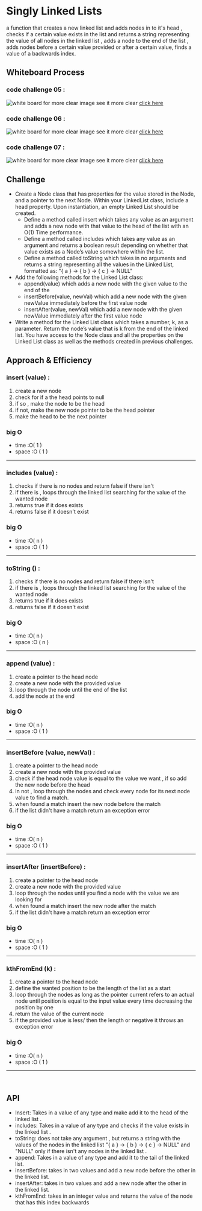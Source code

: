 # Singly Linked Lists
a function that creates a new linked list and adds nodes in to it's head , checks if a certain value exists in the list and returns a string representing the value of all nodes in the linked list , adds a node to the end of the list , adds nodes before a certain value provided or after a certain value, finds a value of a backwards index.

## Whiteboard Process
### code challenge 05 : 
![white board](https://github.com/tamaraalbilleh/data-structures-and-algorithms/blob/main/javascript-401d9/challenges/assets/cc5.png?raw=true)
for more clear image see it more clear [click here](https://app.diagrams.net/#G1rxloby7oJBVvXKpCinqj0bd7bUrqTpIb)
### code challenge 06 :
![white board](https://github.com/tamaraalbilleh/data-structures-and-algorithms/blob/main/javascript-401d9/challenges/assets/cc6.png?raw=true)
for more clear image see it more clear [click here](https://app.diagrams.net/#G1rxloby7oJBVvXKpCinqj0bd7bUrqTpIb)
### code challenge 07 :
![white board](https://github.com/tamaraalbilleh/data-structures-and-algorithms/blob/main/javascript-401d9/challenges/assets/cc7.png?raw=true)
for more clear image see it more clear [click here](https://app.diagrams.net/#G1rxloby7oJBVvXKpCinqj0bd7bUrqTpIb)


## Challenge
* Create a Node class that has properties for the value stored in the Node, and a pointer to the next Node.
Within your LinkedList class, include a head property. Upon instantiation, an empty Linked List should be created.
    * Define a method called insert which takes any value as an argument and adds a new node with that value to the head of the list with an O(1) Time performance.
    * Define a method called includes which takes any value as an argument and returns a boolean result depending on whether that value exists as a Node’s value somewhere within the list.
    * Define a method called toString which takes in no arguments and returns a string representing all the values in the Linked List, formatted as:
"{ a } -> { b } -> { c } -> NULL"
* Add the following methods for the Linked List class:
    * append(value) which adds a new node with the given value to the end of the
    * insertBefore(value, newVal) which add a new node with the given newValue immediately before the first value node
    * insertAfter(value, newVal) which add a new node with the given newValue immediately after the first value node
* Write a method for the Linked List class which takes a number, k, as a parameter. Return the node’s value that is k from the end of the linked list. You have access to the Node class and all the properties on the Linked List class as well as the methods created in previous challenges.
## Approach & Efficiency

### insert (value) :
1. create a new node
2.  check for if a the head points to null 
3. if so , make the node to be the head
4. if not, make the new node pointer to be the head pointer 
5. make the head to be the next pointer 
### big O
* time  :O( 1 )
* space :O ( 1 )
***
###  includes (value) :
1. checks if there is no nodes and return false if there isn't
2.  if there is , loops through the linked list searching for the value of the wanted node 
3. returns true if it does exists 
4. returns false if it doesn't exist
### big O
* time  :O( n )
* space :O ( 1 )
***
### toString () :
1. checks if there is no nodes and return false if there isn't
2.  if there is , loops through the linked list searching for the value of the wanted node 
3. returns true if it does exists 
4. returns false if it doesn't exist
### big O
* time  :O( n )
* space :O ( n )
***
### append (value) :
1. create a pointer to the head node
2. create a new node with the provided value
3. loop through the node until the end of the list 
4. add the node at the end 
### big O
* time  :O( n )
* space :O ( 1 )
***
### insertBefore (value, newVal) :
1. create a pointer to the head node
2. create a new node with the provided value
3. check if the head node value is equal to the value we want , if so add the new node before the head
4. in not , loop through the nodes and check every node for its next node value to find a match.
5. when found a match insert the new node before the match
6. if the list didn't have a match return an exception error
### big O
* time  :O( n )
* space :O ( 1 )
***
### insertAfter (insertBefore) :
1. create a pointer to the head node
2. create a new node with the provided value
3. loop through the nodes until you find a node with the value we are looking for
4. when found a match insert the new node after the match
6. if the list didn't have a match return an exception error
### big O
* time  :O( n )
* space :O ( 1 )
***
### kthFromEnd (k) :
1. create a pointer to the head node
2. define the wanted position to be the length of the list as a start
3. loop through the nodes as long as the pointer current refers to an actual node until position is equal to the input value every time decreasing the position by one
4. return the value of the current node 
6. if the provided value is less/ then the length or negative it throws an exception error
### big O
* time  :O( n )
* space :O ( 1 )
***
<br>

## API
* Insert: Takes in a value of any type and make add it to the head of the linked list .
* includes: Takes in a value of any type and checks if the value exists in the linked list .
* toString: does not take any argument , but returns a string with the values of the nodes in the linked list "{ a } -> { b } -> { c } -> NULL" and "NULL" only if there isn't any nodes in the linked list .
* append: Takes in a value of any type and add it to the tail of the linked list.
* insertBefore: takes in two values and add a new node before the other in the linked list.
* insertAfter: takes in two values and add a new node after the other in the linked list.
*  kthFromEnd: takes in an integer value and returns the value of the node that has this index backwards 